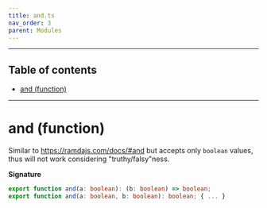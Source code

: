 ```yaml
---
title: and.ts
nav_order: 3
parent: Modules
---
```


---

<h2 class="text-delta">Table of contents</h2>

- [and (function)](#and-function)

---

# and (function)

Similar to https://ramdajs.com/docs/#and but accepts only `boolean` values, thus will not work considering "truthy/falsy"ness.

**Signature**

```ts
export function and(a: boolean): (b: boolean) => boolean;
export function and(a: boolean, b: boolean): boolean; { ... }
```
